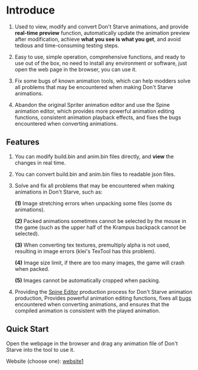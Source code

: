 # Introduce

1. Used to view, modify and convert Don't Starve animations, and provide **real-time preview** function, automatically update the animation preview after modification, achieve **what you see is what you get**, and avoid tedious and time-consuming testing steps.

2. Easy to use, simple operation, comprehensive functions, and ready to use out of the box, no need to install any environment or software, just open the web page in the browser, you can use it.

3. Fix some bugs of known animation tools, which can help modders solve all problems that may be encountered when making Don't Starve animations.

4. Abandon the original Spriter animation editor and use the Spine animation editor, which provides more powerful animation editing functions, consistent animation playback effects, and fixes the bugs encountered when converting animations.

## Features

1. You can modify build.bin and anim.bin files directly, and **view** the changes in real time.

2. You can convert build.bin and anim.bin files to readable json files.

3. Solve and fix all problems that may be encountered when making animations in Don't Starve, such as:

    **(1)** Image stretching errors when unpacking some files (some ds animations).

    **(2)** Packed animations sometimes cannot be selected by the mouse in the game (such as the upper half of the Krampus backpack cannot be selected).

    **(3)** When converting tex textures, premultiply alpha is not used, resulting in image errors (klei's TexTool has this problem).

    **(4)** Image size limit, if there are too many images, the game will crash when packed.

    **(5)** Images cannot be automatically cropped when packing.


4. Providing the [Spine Editor](/en/spine/introduce#Spine) production process for Don't Starve animation production, Provides powerful animation editing functions, fixes all [bugs](/en/spine/introduce#Spine-Tools) encountered when converting animations, and ensures that the compiled animation is consistent with the played animation.


## Quick Start

Open the webpage in the browser and drag any animation file of Don't Starve into the tool to use it.

Website (choose one): [website1](https://dont-starve-anim-tool.vercel.app/)
